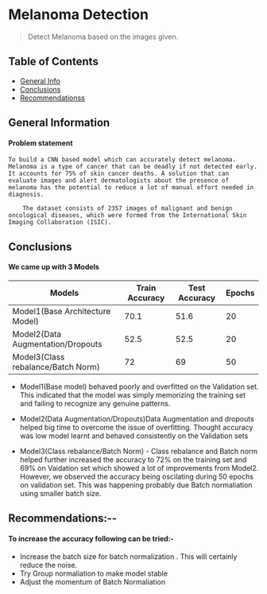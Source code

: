 # Melanoma Detection
> Detect Melanoma based on the images given.

## Table of Contents
* [General Info](#general-information)
* [Conclusions](#conclusions)
* [Recommendationss](#recommendations)

<!-- You can include any other section that is pertinent to your problem -->

## General Information

#### Problem statement
	To build a CNN based model which can accurately detect melanoma. Melanoma is a type of cancer that can be deadly if not detected early. It accounts for 75% of skin cancer deaths. A solution that can evaluate images and alert dermatologists about the presence of melanoma has the potential to reduce a lot of manual effort needed in diagnosis.
	
        The dataset consists of 2357 images of malignant and benign oncological diseases, which were formed from the International Skin Imaging Collaboration (ISIC). 


## Conclusions

#### We came up with 3 Models

| Models | Train Accuracy | Test Accuracy | Epochs |
| --- | --- | --- |--- |
|  Model1(Base Architecture Model) | 70.1 | 51.6 | 20 |
|  Model2(Data Augmentation/Dropouts|  52.5|  52.5 | 20 |
|  Model3(Class rebalance/Batch Norm)|  72  |  69  | 50 |


- Model1(Base model) behaved poorly and overfitted on the Validation set. This indicated that the model was simply memorizing the training set and failing to recognize any genuine patterns.

- Model2(Data Augmentation/Dropouts)Data Augmentation and dropouts helped big time to overcome the issue of overfitting. Thought accuracy was low model learnt and behaved consistently on the Validation sets

- Model3(Class rebalance/Batch Norm) - Class rebalance and Batch norm helped further increased the accuracy to 72% on the training set and 69% on Vaidation set which showed a lot of improvements from Model2. However, we observed the accuracy being oscilating during 50 epochs on validation set. This was happening probably due Batch normaliation using smaller batch size.

## Recommendations:--
#### To increase the accuracy following can be tried:-
- Increase the batch size for batch  normalization . This will certainly reduce the noise.
- Try Group normaliation to make model stable
- Adjust the momentum of Batch Normaliation

